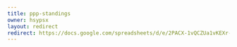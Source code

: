 ```yaml
---
title: ppp-standings
owner: hsypsx
layout: redirect
redirect: https://docs.google.com/spreadsheets/d/e/2PACX-1vQCZUa1vKEXr-Jukqlbhc58heXfTZtnAmAMavqCsHa1Zc3NGXOiNKB8gXaHesw6wBkgaOiUd3-ifCbd/pubhtml?gid=15766702&single=true
---
```

